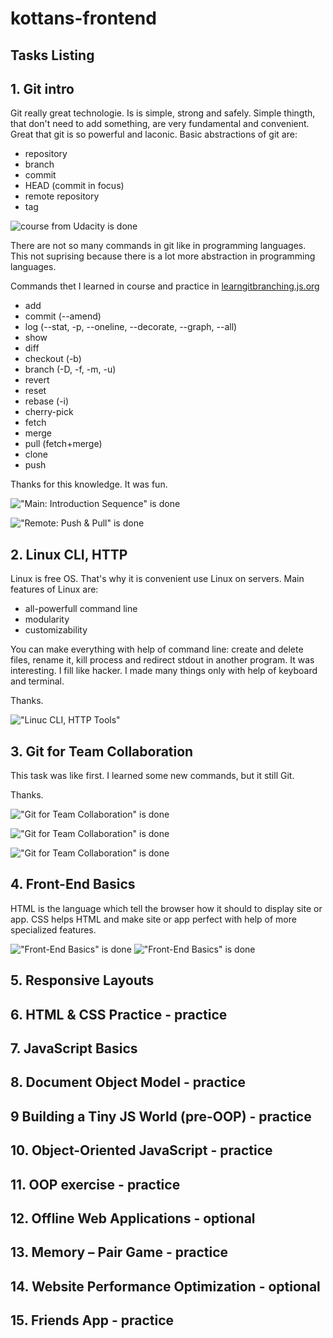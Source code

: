 # kottans-frontend

## Tasks Listing

## 1. Git intro

  Git really great technologie. Is is simple, strong and safely. Simple thingth, that don't need to add something, are very fundamental and convenient.
  Great that git is so powerful and laconic. Basic abstractions of git are:
  - repository
  - branch
  - commit
  - HEAD (commit in focus)
  - remote repository
  - tag
  
![course from Udacity is done](/git_and_github/1-mini.png "course from Udacity is done")

 There are not so many commands in git like in programming languages. This not suprising because there is a lot more abstraction in programming languages.
 
 Commands thet I learned in course and practice in [learngitbranching.js.org](https://learngitbranching.js.org/?locale=ru_RU "Great App")
 
  - add
  - commit (--amend)
  - log (--stat, -p, --oneline, --decorate, --graph, --all)
  - show
  - diff
  - checkout (-b)
  - branch (-D, -f, -m, -u)
  - revert
  - reset
  - rebase (-i)
  - cherry-pick
  - fetch
  - merge
  - pull (fetch+merge)
  - clone
  - push
  
Thanks for this knowledge.  It was fun.

!["Main: Introduction Sequence" is done](/git_and_github/2-mini.png "'Main: Introduction Sequence' is done")

!["Remote: Push & Pull" is done](/git_and_github/3-mini.png "'Remote: Push & Pull' is done")
  
## 2. Linux CLI, HTTP

Linux is free OS. That's why it is convenient use Linux on servers. Main features of Linux are:
  - all-powerfull command line
  - modularity
  - customizability
  
You can make everything with help of command line: create and delete files, rename it, kill process and redirect stdout in another program.
It was interesting. I fill like hacker. I made many things only with help of keyboard and terminal.

Thanks.

!["Linuc CLI, HTTP Tools"](/task_linux_cli/1-3.png "'Linuc CLI, HTTP Tools' is done")

   
## 3. Git for Team Collaboration

  This task was like first. I learned some new commands, but it still Git.
  
  Thanks.
  
  !["Git for Team Collaboration" is done](/task_git_collaboration/git-collaboration-mini.png "'Git for Team Collaboration' is done")
  
  !["Git for Team Collaboration" is done](/task_git_collaboration/2-mini.png "'Git for Team Collaboration' is done")

  !["Git for Team Collaboration" is done](/task_git_collaboration/3-mini.png "'Git for Team Collaboration' is done")
  
## 4. Front-End Basics
  HTML is the language which tell the browser how it should to display site or app. CSS helps HTML and make site or app perfect with help of more specialized features.
  
  !["Front-End Basics" is done](task_html_css_intro/11.png "'Front-End Basics' is done")
  !["Front-End Basics" is done](task_html_css_intro/12.png "'Front-End Basics' is done")
  
## 5. Responsive Layouts
## 6. HTML & CSS Practice - practice
## 7. JavaScript Basics
## 8. Document Object Model - practice
## 9 Building a Tiny JS World (pre-OOP) - practice
## 10. Object-Oriented JavaScript - practice
## 11. OOP exercise - practice
## 12. Offline Web Applications - optional
## 13. Memory – Pair Game - practice
## 14. Website Performance Optimization - optional
## 15. Friends App - practice
